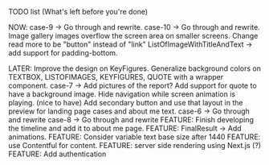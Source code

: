 TODO list (What's left before you're done)

NOW:
case-9 -> Go through and rewrite.
case-10 -> Go through and rewrite.
Image gallery images overflow the screen area on smaller screens.
Change read more to be "button" instead of "link"
ListOfImageWithTitleAndText -> add support for padding-bottom.

LATER:
Improve the design on KeyFigures.
Generalize background colors on TEXTBOX, LISTOFIMAGES, KEYFIGURES, QUOTE with a wrapper component.
case-7 -> Add pictures of the report?
Add support for quote to have a background image.
Hide navigation while screen animation is playing. (nice to have)
Add secondary button and use that layout in the preview for landing page cases and about me text.
case-6 -> Go through and rewrite
case-8 -> Go through and rewrite
FEATURE: Finish developing the timeline and add it to about me page.
FEATURE: FinalResult -> Add animations.
FEATURE: Consider variable text base size after 1440
FEATURE: use Contentful for content.
FEATURE: server side rendering using Next.js (?)
FEATURE: Add authentication
